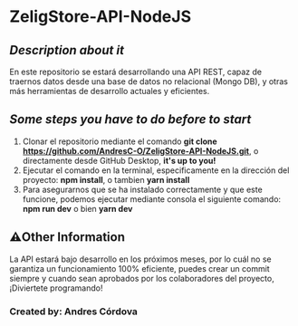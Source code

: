 # ZeligStore-API-NodeJS

## _Description about it_

En este repositorio se estará desarrollando una API REST, capaz de traernos datos desde una base de datos no relacional (Mongo DB),
y otras más herramientas de desarrollo actuales y eficientes.

## _Some steps you have to do before to start_

1. Clonar el repositorio mediante el comando **git clone https://github.com/AndresC-O/ZeligStore-API-NodeJS.git**, o directamente desde GitHub Desktop, **it's up to you!**
2. Ejecutar el comando en la terminal, especificamente en la dirección del proyecto: **npm install**, o tambien **yarn install**
3. Para asegurarnos que se ha instalado correctamente y que este funcione, podemos ejecutar mediante consola el siguiente comando: **npm run dev** o bien **yarn dev**

## ⚠️Other Information

La API estará bajo desarrollo en los próximos meses, por lo cuál no se garantiza un funcionamiento 100% eficiente, puedes crear un commit siempre y cuando sean aprobados por los colaboradores del proyecto, ¡Diviertete programando!

### Created by: **Andres Córdova**
